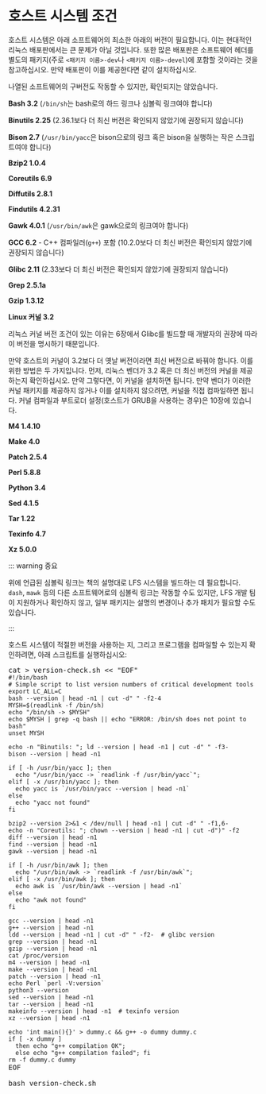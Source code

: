 # 호스트 시스템 조건

호스트 시스템은 아래 소프트웨어의 최소한 아래의 버전이 필요합니다. 이는 현대적인 리눅스 배포판에서는 큰 문제가 아닐 것입니다. 또한 많은 배포판은 소프트웨어 헤더를 별도의 패키지(주로 `<패키지 이름>-dev`나 `<패키지 이름>-devel`)에 포함할 것이라는 것을 참고하십시오. 만약 배포판이 이를 제공한다면 같이 설치하십시오.

나열된 소프트웨어의 구버전도 작동할 수 있지만, 확인되지는 않았습니다.


**Bash 3.2** (`/bin/sh`는 bash로의 하드 링크나 심볼릭 링크여야 합니다)

**Binutils 2.25** (2.36.1보다 더 최신 버전은 확인되지 않았기에 권장되지 않습니다)

**Bison 2.7** (`/usr/bin/yacc`은 bison으로의 링크 혹은 bison을 실행하는 작은 스크립트여야 합니다)

**Bzip2 1.0.4**

**Coreutils 6.9**

**Diffutils 2.8.1**

**Findutils 4.2.31**

**Gawk 4.0.1** (`/usr/bin/awk`은 gawk으로의 링크여야 합니다)

**GCC 6.2** - C++ 컴파일러(`g++`) 포함 (10.2.0보다 더 최신 버전은 확인되지 않았기에 권장되지 않습니다)

**Glibc 2.11** (2.33보다 더 최신 버전은 확인되지 않았기에 권장되지 않습니다)

**Grep 2.5.1a**

**Gzip 1.3.12**

**Linux 커널 3.2**

리눅스 커널 버전 조건이 있는 이유는 6장에서 Glibc를 빌드할 때 개발자의 권장에 따라 이 버전을 명시하기 때문입니다.

만약 호스트의 커널이 3.2보다 더 옛날 버전이라면 최신 버전으로 바꿔야 합니다. 이를 위한 방법은 두 가지입니다. 먼저, 리눅스 벤더가 3.2 혹은 더 최신 버전의 커널을 제공하는지 확인하십시오. 만약 그렇다면, 이 커널을 설치하면 됩니다. 만약 벤더가 이러한 커널 패키지를 제공하지 않거나 이를 설치하지 않으려면, 커널을 직접 컴파일하면 됩니다. 커널 컴파일과 부트로더 설정(호스트가 GRUB을 사용하는 경우)은 10장에 있습니다.

**M4 1.4.10**

**Make 4.0**

**Patch 2.5.4**

**Perl 5.8.8**

**Python 3.4**

**Sed 4.1.5**

**Tar 1.22**

**Texinfo 4.7**

**Xz 5.0.0**

::: warning 중요

위에 언급된 심볼릭 링크는 책의 설명대로 LFS 시스템을 빌드하는 데 필요합니다. `dash`, `mawk` 등의 다른 소프트웨어로의 심볼릭 링크는 작동할 수도 있지만, LFS 개발 팀이 지원하거나 확인하지 않고, 일부 패키지는 설명의 변경이나 추가 패치가 필요할 수도 있습니다.

:::

호스트 시스템이 적절한 버전을 사용하는 지, 그리고 프로그램을 컴파일할 수 있는지 확인하려면, 아래 스크립트를 실행하십시오:

<pre>
cat > version-check.sh << "EOF"
<code>#!/bin/bash
# Simple script to list version numbers of critical development tools
export LC_ALL=C
bash --version | head -n1 | cut -d" " -f2-4
MYSH=$(readlink -f /bin/sh)
echo "/bin/sh -> $MYSH"
echo $MYSH | grep -q bash || echo "ERROR: /bin/sh does not point to bash"
unset MYSH

echo -n "Binutils: "; ld --version | head -n1 | cut -d" " -f3-
bison --version | head -n1

if [ -h /usr/bin/yacc ]; then
  echo "/usr/bin/yacc -> `readlink -f /usr/bin/yacc`";
elif [ -x /usr/bin/yacc ]; then
  echo yacc is `/usr/bin/yacc --version | head -n1`
else
  echo "yacc not found" 
fi

bzip2 --version 2>&1 < /dev/null | head -n1 | cut -d" " -f1,6-
echo -n "Coreutils: "; chown --version | head -n1 | cut -d")" -f2
diff --version | head -n1
find --version | head -n1
gawk --version | head -n1

if [ -h /usr/bin/awk ]; then
  echo "/usr/bin/awk -> `readlink -f /usr/bin/awk`";
elif [ -x /usr/bin/awk ]; then
  echo awk is `/usr/bin/awk --version | head -n1`
else 
  echo "awk not found" 
fi

gcc --version | head -n1
g++ --version | head -n1
ldd --version | head -n1 | cut -d" " -f2-  # glibc version
grep --version | head -n1
gzip --version | head -n1
cat /proc/version
m4 --version | head -n1
make --version | head -n1
patch --version | head -n1
echo Perl `perl -V:version`
python3 --version
sed --version | head -n1
tar --version | head -n1
makeinfo --version | head -n1  # texinfo version
xz --version | head -n1

echo 'int main(){}' > dummy.c && g++ -o dummy dummy.c
if [ -x dummy ]
  then echo "g++ compilation OK";
  else echo "g++ compilation failed"; fi
rm -f dummy.c dummy
</code>EOF

bash version-check.sh
</pre>
